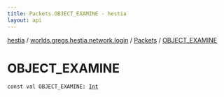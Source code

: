 ```yaml
---
title: Packets.OBJECT_EXAMINE - hestia
layout: api
---
```


<div class='api-docs-breadcrumbs'><a href="../../index.html">hestia</a> / <a href="../index.html">worlds.gregs.hestia.network.login</a> / <a href="index.html">Packets</a> / <a href="./-o-b-j-e-c-t_-e-x-a-m-i-n-e.html">OBJECT_EXAMINE</a></div>

# OBJECT_EXAMINE

<div class="signature"><code><span class="keyword">const</span> <span class="keyword">val </span><span class="identifier">OBJECT_EXAMINE</span><span class="symbol">: </span><a href="https://kotlinlang.org/api/latest/jvm/stdlib/kotlin/-int/index.html"><span class="identifier">Int</span></a></code></div>
